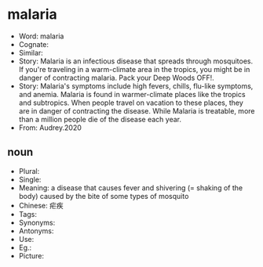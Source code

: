 # malaria

- Word: malaria
- Cognate: 
- Similar: 
- Story: Malaria is an infectious disease that spreads through mosquitoes. If you're traveling in a warm-climate area in the tropics, you might be in danger of contracting malaria. Pack your Deep Woods OFF!.
- Story: Malaria's symptoms include high fevers, chills, flu-like symptoms, and anemia. Malaria is found in warmer-climate places like the tropics and subtropics. When people travel on vacation to these places, they are in danger of contracting the disease. While Malaria is treatable, more than a million people die of the disease each year.
- From: Audrey.2020

## noun

- Plural: 
- Single: 
- Meaning: a disease that causes fever and shivering (= shaking of the body) caused by the bite of some types of mosquito
- Chinese: 疟疾
- Tags: 
- Synonyms: 
- Antonyms: 
- Use: 
- Eg.: 
- Picture: 

